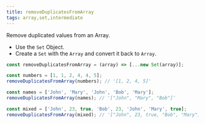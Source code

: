 ```yaml
---
title: removeDuplicatesFromArray
tags: array,set,intermediate
---
```


Remove duplicated values from an Array.

- Use the `Set` Object.
- Create a `Set` with the `Array` and convert it back to `Array`.

```js
const removeDuplicatesFromArray = (array) => [...new Set(array)];
```

```js
const numbers = [1, 1, 2, 4, 4, 5];
removeDuplicatesFromArray(numbers); // '[1, 2, 4, 5]'

const names = ['John', 'Mary', 'John', 'Bob', 'Mary'];
removeDuplicatesFromArray(names); // '["John", "Mary", "Bob"]'

const mixed = ['John', 23, true, 'Bob', 23, 'John', 'Mary', true];
removeDuplicatesFromArray(mixed); // '["John", 23, true, "Bob", "Mary"]'
```
